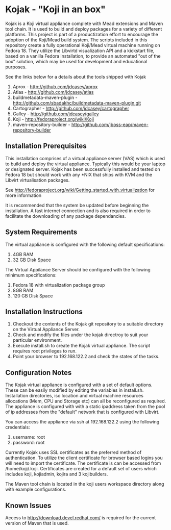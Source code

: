Kojak - "Koji in an box"
========================

Kojak is a Koji virtual appliance complete with Mead extensions and Maven tool chain.  It is used to build and deploy 
packages for a variety of different platforms.  This project is part of a productization effort to encourage the adoption
of the Koji/Mead build system.  The scripts included in this repository create a fully operational Koji/Mead virtual
machine running on Fedora 18.  They utilize the Libvirtd visualization API and a kickstart file, based on a vanilla
Fedora installation, to provide an automated "out of the box" solution, which may be used for development and
educational purposes.

See the links below for a details about the tools shipped with Kojak

1. Aprox - http://github.com/jdcasey/aprox
2. Atlas - http://github.com/jdcasey/atlas
3. buildmetadata-maven-plugin - http://github.com/sbadakhc/buildmetadata-maven-plugin.git
4. Cartographer - http://github.com/jdcasey/cartographer
5. Galley - http://github.com/jdcasey/galley
6. Koji - http://fedoraproject.org/wiki/Koji
7. maven-repository-builder - http://github.com/jboss-eap/maven-repository-builder

Installation Prerequisites
---------------------------

This installation comprises of a virtual appliance server (VAS) which is used to build and deploy the virtual appliance.
Typically this would be your laptop or designated server.  Kojak has been successfully installed and tested on Fedora 18
but should work with any *NIX that ships with KVM and the Libvirt virtualisation packages.

See http://fedoraproject.org/wiki/Getting_started_with_virtualization for more information

It is recommended that the system be updated before beginning the installation.  A fast internet connection and is also 
required in order to facilitate the downloading of any package dependancies.

System Requirements
------------------- 

The virtual appliance is configured with the following default specifications:

1. 4GB RAM
2. 32 GB Disk Space

The Virtual Appilance Server should be configured with the following minimum specifications:

1. Fedora 18 with virtualization package group
2. 8GB RAM
3. 120 GB Disk Space 

Installation Instructions
------------------------

1.  Checkout the contents of the Kojak git repository to a suitable directory on the Virtual Appliance Server.
2.  Check and modify the files under the kojak directroy to suit your particular environment.
3.  Execute install.sh to create the Kojak virtual appliance.  The script requires root privileges to run.
4.  Point your browser to 192.168.122.2 and check the states of the tasks.

Configuration Notes
-------------------

The Kojak virtual appliance is configured with a set of default options.  These can be easily modified by editing the 
variables in install.sh.  Installation directories, iso location and virtual machine resources allocations
(Mem, CPU and Storage etc) can all be reconfigured as required.  The appliance is configured with with a static ipaddress 
taken from the pool of ip addresses from the "default" network that is configured with Libvirt.

You can access the appliance via ssh at 192.168.122.2 using the following credentials:

1. username: root
2. password: root

Currently Kojak uses SSL certificates as the preferred method of authentication. To utilize the client certificate for
browser based logins you will need to import the certificate. The certificate is can be accessed from /home/koji/.koji.
Certificates are created for a default set of users which includes koji, kojiadmin, kojira and 3 kojibuilders.

The Maven tool chain is located in the koji users workspace directory along with example configurations. 

Known Issues
------------

Access to http://download.devel.redhat.com/ is required for the current version of Maven that is used.

